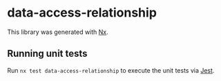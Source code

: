 # data-access-relationship

This library was generated with [Nx](https://nx.dev).

## Running unit tests

Run `nx test data-access-relationship` to execute the unit tests via [Jest](https://jestjs.io).
